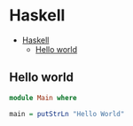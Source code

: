 # Haskell

<!--ts-->
* [Haskell](hasekll.md#haskell)
   * [Hello world](hasekll.md#hello-world)

<!-- Added by: runner, at: Thu Aug  5 08:19:44 UTC 2021 -->

<!--te-->

## Hello world
```haskell
module Main where

main = putStrLn "Hello World"
```
